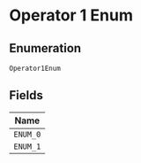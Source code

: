 
# Operator 1 Enum

## Enumeration

`Operator1Enum`

## Fields

| Name |
|  --- |
| `ENUM_0` |
| `ENUM_1` |

